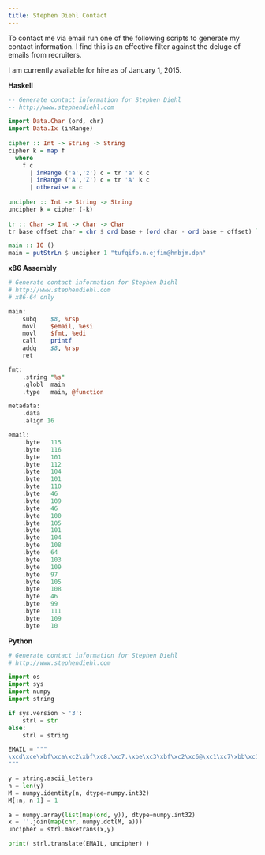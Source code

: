 ```yaml
---
title: Stephen Diehl Contact
---
```


To contact me via email run one of the following scripts to generate my contact
information. I find this is an effective filter against the deluge of emails
from recruiters. 

<!--
I prefer to correspond via encrypted email, my PGP key is
[available here](http://www.stephendiehl.com/pages/pgp.html).
-->

I am currently available for hire as of January 1, 2015.

**Haskell**

```haskell
-- Generate contact information for Stephen Diehl
-- http://www.stephendiehl.com

import Data.Char (ord, chr)
import Data.Ix (inRange)
 
cipher :: Int -> String -> String
cipher k = map f
  where
    f c
      | inRange ('a','z') c = tr 'a' k c
      | inRange ('A','Z') c = tr 'A' k c
      | otherwise = c
 
uncipher :: Int -> String -> String
uncipher k = cipher (-k)
 
tr :: Char -> Int -> Char -> Char
tr base offset char = chr $ ord base + (ord char - ord base + offset) `mod` 26

main :: IO ()
main = putStrLn $ uncipher 1 "tufqifo.n.ejfim@hnbjm.dpn"
```

**x86 Assembly**

```perl
# Generate contact information for Stephen Diehl
# http://www.stephendiehl.com
# x86-64 only

main:
    subq	$8, %rsp
    movl	$email, %esi
    movl	$fmt, %edi
    call	printf
    addq	$8, %rsp
    ret

fmt:
    .string	"%s"
    .globl	main
    .type	main, @function

metadata:
    .data
    .align 16

email:
    .byte	115
    .byte	116
    .byte	101
    .byte	112
    .byte	104
    .byte	101
    .byte	110
    .byte	46
    .byte	109
    .byte	46
    .byte	100
    .byte	105
    .byte	101
    .byte	104
    .byte	108
    .byte	64
    .byte	103
    .byte	109
    .byte	97
    .byte	105
    .byte	108
    .byte	46
    .byte	99
    .byte	111
    .byte	109
    .byte	10
```

**Python**

```python
# Generate contact information for Stephen Diehl
# http://www.stephendiehl.com

import os
import sys
import numpy
import string

if sys.version > '3':
    strl = str
else:
    strl = string

EMAIL = """
\xcd\xce\xbf\xca\xc2\xbf\xc8.\xc7.\xbe\xc3\xbf\xc2\xc6@\xc1\xc7\xbb\xc3\xc6.\xbd\xc9\xc7
"""

y = string.ascii_letters
n = len(y)
M = numpy.identity(n, dtype=numpy.int32)
M[:n, n-1] = 1

a = numpy.array(list(map(ord, y)), dtype=numpy.int32)
x = ''.join(map(chr, numpy.dot(M, a)))
uncipher = strl.maketrans(x,y)

print( strl.translate(EMAIL, uncipher) )
```
